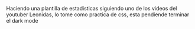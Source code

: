 Haciendo una plantilla de estadisticas siguiendo uno de los videos del youtuber Leonidas, 
lo tome como practica de css, esta pendiende terminar el dark mode
